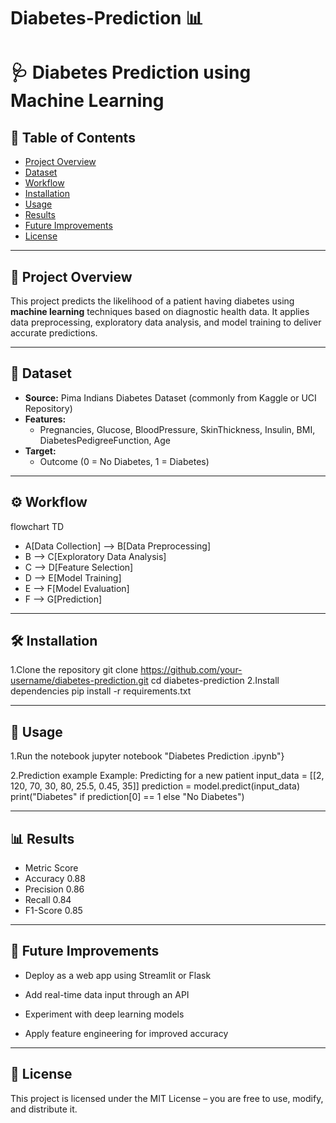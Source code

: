 # Diabetes-Prediction 📊
# 🩺 Diabetes Prediction using Machine Learning

## 📑 Table of Contents
- [Project Overview](#project-overview)
- [Dataset](#dataset)
- [Workflow](#workflow)
- [Installation](#installation)
- [Usage](#usage)
- [Results](#results)
- [Future Improvements](#future-improvements)
- [License](#license)

---

## 📜 Project Overview
This project predicts the likelihood of a patient having diabetes using **machine learning** techniques based on diagnostic health data. It applies data preprocessing, exploratory data analysis, and model training to deliver accurate predictions.

---

## 📂 Dataset
- **Source:** Pima Indians Diabetes Dataset (commonly from Kaggle or UCI Repository)
- **Features:**  
  - Pregnancies, Glucose, BloodPressure, SkinThickness, Insulin, BMI, DiabetesPedigreeFunction, Age
- **Target:**  
  - Outcome (0 = No Diabetes, 1 = Diabetes)

---

## ⚙ Workflow

flowchart TD
   - A[Data Collection] --> B[Data Preprocessing]
   - B --> C[Exploratory Data Analysis]
   - C --> D[Feature Selection]
   - D --> E[Model Training]
   - E --> F[Model Evaluation]
   - F --> G[Prediction]

---

## 🛠 Installation
1.Clone the repository
git clone https://github.com/your-username/diabetes-prediction.git
cd diabetes-prediction
2.Install dependencies
pip install -r requirements.txt

---

## 🚀 Usage
1.Run the notebook
jupyter notebook "Diabetes Prediction .ipynb"}

2.Prediction example
 Example: Predicting for a new patient
input_data = [[2, 120, 70, 30, 80, 25.5, 0.45, 35]]
prediction = model.predict(input_data)
print("Diabetes" if prediction[0] == 1 else "No Diabetes")

---

## 📊 Results

- Metric        	Score
- Accuracy	      0.88
- Precision	      0.86
- Recall	        0.84
- F1-Score      	0.85

---

## 🔮 Future Improvements
- Deploy as a web app using Streamlit or Flask

- Add real-time data input through an API

- Experiment with deep learning models

- Apply feature engineering for improved accuracy

---

## 📜 License
This project is licensed under the MIT License – you are free to use, modify, and distribute it.



